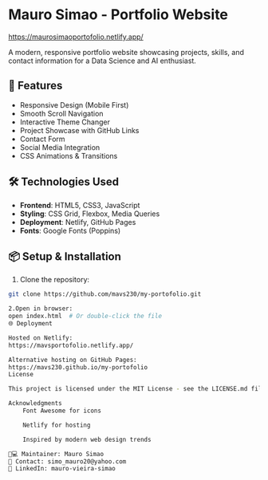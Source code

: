 # Mauro Simao - Portfolio Website

 https://maurosimaoportofolio.netlify.app/

A modern, responsive portfolio website showcasing projects, skills, and contact information for a Data Science and AI enthusiast.

## 🚀 Features
- Responsive Design (Mobile First)
- Smooth Scroll Navigation
- Interactive Theme Changer
- Project Showcase with GitHub Links
- Contact Form
- Social Media Integration
- CSS Animations & Transitions

## 🛠 Technologies Used
- **Frontend**: HTML5, CSS3, JavaScript
- **Styling**: CSS Grid, Flexbox, Media Queries
- **Deployment**: Netlify, GitHub Pages
- **Fonts**: Google Fonts (Poppins)

## 📦 Setup & Installation
1. Clone the repository:
```bash
git clone https://github.com/mavs230/my-portofolio.git

2.Open in browser:
open index.html  # Or double-click the file
🌐 Deployment

Hosted on Netlify:
https://mavsportofolio.netlify.app/

Alternative hosting on GitHub Pages:
https://mavs230.github.io/my-portofolio
License

This project is licensed under the MIT License - see the LICENSE.md file for details

Acknowledgments
    Font Awesome for icons

    Netlify for hosting

    Inspired by modern web design trends

👨💻 Maintainer: Mauro Simao
📧 Contact: simo_mauro20@yahoo.com
🔗 LinkedIn: mauro-vieira-simao
